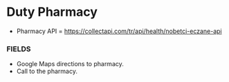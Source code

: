 # Duty Pharmacy 

- Pharmacy API = https://collectapi.com/tr/api/health/nobetci-eczane-api

### FIELDS

- Google Maps directions to pharmacy.
- Call to the pharmacy.
